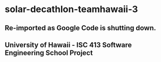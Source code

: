 # solar-decathlon-teamhawaii-3
Re-imported as Google Code is shutting down.
---------------

## University of Hawaii - ISC 413 Software Engineering School Project


